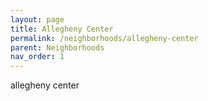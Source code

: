 ```yaml
---
layout: page
title: Allegheny Center
permalink: /neighborhoods/allegheny-center
parent: Neighborhoods
nav_order: 1
---
```


allegheny center